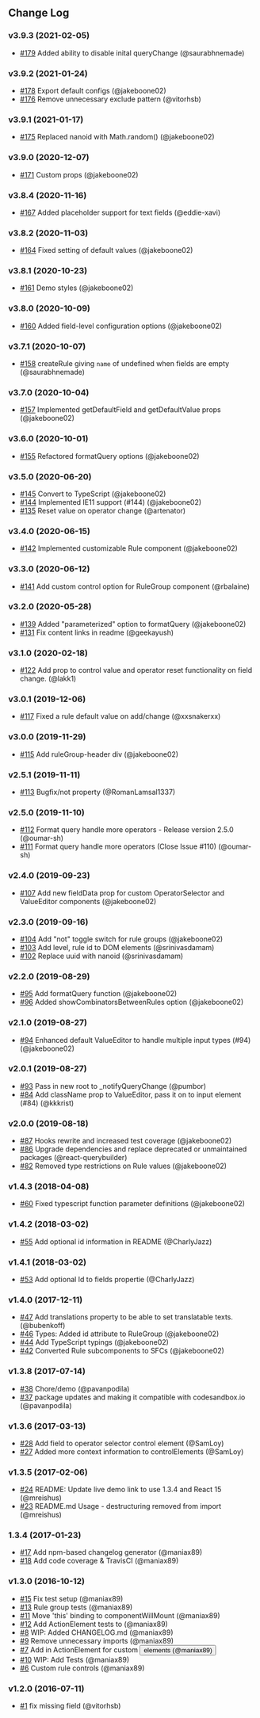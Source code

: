 ## Change Log

### v3.9.3 (2021-02-05)
- [#179](https://github.com/react-querybuilder/react-querybuilder/pull/179) Added ability to disable inital queryChange (@saurabhnemade)

### v3.9.2 (2021-01-24)
- [#178](https://github.com/react-querybuilder/react-querybuilder/pull/178) Export default configs (@jakeboone02)
- [#176](https://github.com/react-querybuilder/react-querybuilder/pull/176) Remove unnecessary exclude pattern (@vitorhsb)

### v3.9.1 (2021-01-17)
- [#175](https://github.com/react-querybuilder/react-querybuilder/pull/175) Replaced nanoid with Math.random() (@jakeboone02)

### v3.9.0 (2020-12-07)
- [#171](https://github.com/react-querybuilder/react-querybuilder/pull/171) Custom props (@jakeboone02)

### v3.8.4 (2020-11-16)
- [#167](https://github.com/react-querybuilder/react-querybuilder/pull/167) Added placeholder support for text fields (@eddie-xavi)

### v3.8.2 (2020-11-03)
- [#164](https://github.com/react-querybuilder/react-querybuilder/pull/164) Fixed setting of default values (@jakeboone02)

### v3.8.1 (2020-10-23)
- [#161](https://github.com/react-querybuilder/react-querybuilder/pull/161) Demo styles (@jakeboone02)

### v3.8.0 (2020-10-09)
- [#160](https://github.com/react-querybuilder/react-querybuilder/pull/160) Added field-level configuration options (@jakeboone02)

### v3.7.1 (2020-10-07)
- [#158](https://github.com/react-querybuilder/react-querybuilder/pull/158) createRule giving `name` of undefined when fields are empty (@saurabhnemade)

### v3.7.0 (2020-10-04)
- [#157](https://github.com/react-querybuilder/react-querybuilder/pull/157) Implemented getDefaultField and getDefaultValue props (@jakeboone02)

### v3.6.0 (2020-10-01)
- [#155](https://github.com/react-querybuilder/react-querybuilder/pull/155) Refactored formatQuery options (@jakeboone02)

### v3.5.0 (2020-06-20)
- [#145](https://github.com/react-querybuilder/react-querybuilder/pull/145) Convert to TypeScript (@jakeboone02)
- [#144](https://github.com/react-querybuilder/react-querybuilder/pull/144) Implemented IE11 support (#144) (@jakeboone02)
- [#135](https://github.com/react-querybuilder/react-querybuilder/pull/135) Reset value on operator change (@artenator)

### v3.4.0 (2020-06-15)
- [#142](https://github.com/react-querybuilder/react-querybuilder/pull/142) Implemented customizable Rule component (@jakeboone02)

### v3.3.0 (2020-06-12)
- [#141](https://github.com/react-querybuilder/react-querybuilder/pull/141) Add custom control option for RuleGroup component (@rbalaine)

### v3.2.0 (2020-05-28)
- [#139](https://github.com/react-querybuilder/react-querybuilder/pull/139) Added "parameterized" option to formatQuery (@jakeboone02)
- [#131](https://github.com/react-querybuilder/react-querybuilder/pull/131) Fix content links in readme (@geekayush)

### v3.1.0 (2020-02-18)
- [#122](https://github.com/react-querybuilder/react-querybuilder/pull/122) Add prop to control value and operator reset functionality on field change. (@lakk1)

### v3.0.1 (2019-12-06)
- [#117](https://github.com/react-querybuilder/react-querybuilder/pull/117) Fixed a rule default value on add/change (@xxsnakerxx)

### v3.0.0 (2019-11-29)
- [#115](https://github.com/react-querybuilder/react-querybuilder/pull/115) Add ruleGroup-header div (@jakeboone02)

### v2.5.1 (2019-11-11)
- [#113](https://github.com/react-querybuilder/react-querybuilder/pull/113) Bugfix/not property (@RomanLamsal1337)

### v2.5.0 (2019-11-10)
- [#112](https://github.com/react-querybuilder/react-querybuilder/pull/112) Format query handle more operators - Release version 2.5.0 (@oumar-sh)
- [#111](https://github.com/react-querybuilder/react-querybuilder/pull/111) Format query handle more operators (Close Issue #110) (@oumar-sh)

### v2.4.0 (2019-09-23)
- [#107](https://github.com/react-querybuilder/react-querybuilder/pull/107) Add new fieldData prop for custom OperatorSelector and ValueEditor components (@jakeboone02)

### v2.3.0 (2019-09-16)
- [#104](https://github.com/react-querybuilder/react-querybuilder/pull/104) Add "not" toggle switch for rule groups (@jakeboone02)
- [#103](https://github.com/react-querybuilder/react-querybuilder/pull/103) Add level, rule id to DOM elements (@srinivasdamam)
- [#102](https://github.com/react-querybuilder/react-querybuilder/pull/102) Replace uuid with nanoid (@srinivasdamam)

### v2.2.0 (2019-08-29)
- [#95](https://github.com/react-querybuilder/react-querybuilder/pull/95) Add formatQuery function (@jakeboone02)
- [#96](https://github.com/react-querybuilder/react-querybuilder/pull/96) Added showCombinatorsBetweenRules option (@jakeboone02)

### v2.1.0 (2019-08-27)
- [#94](https://github.com/react-querybuilder/react-querybuilder/pull/94) Enhanced default ValueEditor to handle multiple input types (#94) (@jakeboone02)

### v2.0.1 (2019-08-27)
- [#93](https://github.com/react-querybuilder/react-querybuilder/pull/93) Pass in new root to _notifyQueryChange (@pumbor)
- [#84](https://github.com/react-querybuilder/react-querybuilder/pull/84) Add className prop to ValueEditor, pass it on to input element (#84) (@kkkrist)

### v2.0.0 (2019-08-18)
- [#87](https://github.com/react-querybuilder/react-querybuilder/pull/87) Hooks rewrite and increased test coverage (@jakeboone02)
- [#86](https://github.com/react-querybuilder/react-querybuilder/pull/86) Upgrade dependencies and replace deprecated or unmaintained packages (@react-querybuilder)
- [#82](https://github.com/react-querybuilder/react-querybuilder/pull/82) Removed type restrictions on Rule values (@jakeboone02)

### v1.4.3 (2018-04-08)
- [#60](https://github.com/react-querybuilder/react-querybuilder/pull/60) Fixed typescript function parameter definitions (@jakeboone02)

### v1.4.2 (2018-03-02)
- [#55](https://github.com/react-querybuilder/react-querybuilder/pull/55) Add optional id information in README (@CharlyJazz)

### v1.4.1 (2018-03-02)
- [#53](https://github.com/react-querybuilder/react-querybuilder/pull/53) Add optional Id to fields propertie (@CharlyJazz)

### v1.4.0 (2017-12-11)
- [#47](https://github.com/react-querybuilder/react-querybuilder/pull/47) Add translations property to be able to set translatable texts. (@bubenkoff)
- [#46](https://github.com/react-querybuilder/react-querybuilder/pull/46) Types: Added id attribute to RuleGroup (@jakeboone02)
- [#44](https://github.com/react-querybuilder/react-querybuilder/pull/44) Add TypeScript typings (@jakeboone02)
- [#42](https://github.com/react-querybuilder/react-querybuilder/pull/42) Converted Rule subcomponents to SFCs (@jakeboone02)

### v1.3.8 (2017-07-14)
- [#38](https://github.com/react-querybuilder/react-querybuilder/pull/38) Chore/demo (@pavanpodila)
- [#37](https://github.com/react-querybuilder/react-querybuilder/pull/37) package updates and making it compatible with codesandbox.io (@pavanpodila)

### v1.3.6 (2017-03-13)
- [#28](https://github.com/react-querybuilder/react-querybuilder/pull/28) Add field to operator selector control element (@SamLoy)
- [#27](https://github.com/react-querybuilder/react-querybuilder/pull/27) Added more context information to controlElements (@SamLoy)

### v1.3.5 (2017-02-06)
- [#24](https://github.com/react-querybuilder/react-querybuilder/pull/24) README: Update live demo link to use 1.3.4 and React 15 (@mreishus)
- [#23](https://github.com/react-querybuilder/react-querybuilder/pull/23) README.md Usage - destructuring removed from import (@mreishus)

### 1.3.4 (2017-01-23)
- [#17](https://github.com/react-querybuilder/react-querybuilder/pull/17) Add npm-based changelog generator (@maniax89)
- [#18](https://github.com/react-querybuilder/react-querybuilder/pull/18) Add code coverage & TravisCI (@maniax89)

### v1.3.0 (2016-10-12)
- [#15](https://github.com/react-querybuilder/react-querybuilder/pull/15) Fix test setup (@maniax89)
- [#13](https://github.com/react-querybuilder/react-querybuilder/pull/13) Rule group tests (@maniax89)
- [#11](https://github.com/react-querybuilder/react-querybuilder/pull/11) Move 'this' binding to componentWillMount (@maniax89)
- [#12](https://github.com/react-querybuilder/react-querybuilder/pull/12) Add ActionElement tests to <Rule /> (@maniax89)
- [#8](https://github.com/react-querybuilder/react-querybuilder/pull/8) WIP: Added CHANGELOG.md (@maniax89)
- [#9](https://github.com/react-querybuilder/react-querybuilder/pull/9) Remove unnecessary imports (@maniax89)
- [#7](https://github.com/react-querybuilder/react-querybuilder/pull/7) Add in ActionElement for custom <button /> elements (@maniax89)
- [#10](https://github.com/react-querybuilder/react-querybuilder/pull/10) WIP: Add <Rule /> Tests (@maniax89)
- [#6](https://github.com/react-querybuilder/react-querybuilder/pull/6) Custom rule controls (@maniax89)

### v1.2.0 (2016-07-11)
- [#1](https://github.com/react-querybuilder/react-querybuilder/pull/1) fix missing field (@vitorhsb)
